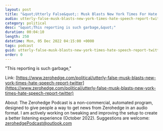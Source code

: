 ```yaml
---
layout: post
title: "&quot;Utterly False&quot;: Musk Blasts New York Times For Hate Speech Report On Twitter"
audio: utterly-false-musk-blasts-new-york-times-hate-speech-report-twitter-0
category: political
desc: "&quot;This reporting is such garbage,&quot;"
duration: 00:04:10
length: 250
datetime: Mon, 05 Dec 2022 04:15:00 +0000
tags: podcast
guid: utterly-false-musk-blasts-new-york-times-hate-speech-report-twitter-0
order: 0
---
```

&quot;This reporting is such garbage,&quot;

Link: [https://www.zerohedge.com/political/utterly-false-musk-blasts-new-york-times-hate-speech-report-twitter](https://www.zerohedge.com/political/utterly-false-musk-blasts-new-york-times-hate-speech-report-twitter)

About: The Zerohedge Podcast is a non-commercial, automated program, designed to give people a way to get news from Zerohedge in an audio format.  I am actively working on tweaking and improving the setup to create a better listening experience (October 2022).  Suggestions are welcome: [zerohedgePodcast@outlook.com](mailto:zerohedgePodcast@outlook.com)